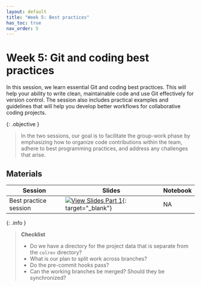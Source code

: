 ```yaml
---
layout: default
title: "Week 5: Best practices"
has_toc: true
nav_order: 5
---
```


# Week 5: Git and coding best practices

In this session, we learn essential Git and coding best practices.
This will help your ability to write clean, maintainable code and use Git effectively for version control.
The session also includes practical examples and guidelines that will help you develop better workflows for collaborative coding projects.

{: .objective }
> In the two sessions, our goal is to facilitate the group-work phase by emphasizing how to organize code contributions within the team, adhere to best programming practices, and address any challenges that arise.

## Materials

| Session                | Slides                                                                                                                                  | Notebook |
|------------------------|-----------------------------------------------------------------------------------------------------------------------------------------|----------|
| Best practice session  | [![View Slides Part 1](https://img.shields.io/badge/View-Slides-orange?logo=html5)](../output/05-best_practice.html){: target="_blank"} | NA       |

{: .info }
> **Checklist**
>
> - Do we have a directory for the project data that is separate from the `colrev` directory?
> - What is our plan to split work across branches?
> - Do the pre-commit hooks pass?
> - Can the working branches be merged? Should they be synchronized?
